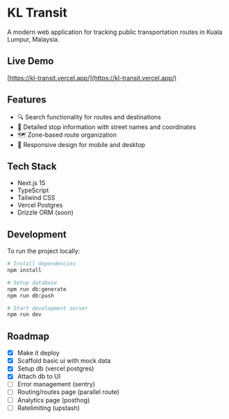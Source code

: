 # KL Transit

A modern web application for tracking public transportation routes in Kuala Lumpur, Malaysia.

## Live Demo

[https://kl-transit.vercel.app/](https://kl-transit.vercel.app/)

## Features

- 🔍 Search functionality for routes and destinations
- 📍 Detailed stop information with street names and coordinates
- 🗺️ Zone-based route organization
- 📱 Responsive design for mobile and desktop

## Tech Stack

- Next.js 15
- TypeScript
- Tailwind CSS
- Vercel Postgres
- Drizzle ORM (soon)

## Development

To run the project locally:

```bash
# Install dependencies
npm install

# Setup database
npm run db:generate
npm run db:push

# Start development server
npm run dev
```

## Roadmap

- [x] Make it deploy
- [x] Scaffold basic ui with mock data
- [x] Setup db (vercel postgres)
- [x] Attach db to UI
- [ ] Error management (sentry)
- [ ] Routing/routes page (parallel route)
- [ ] Analytics page (posthog)
- [ ] Ratelimiting (upstash)
